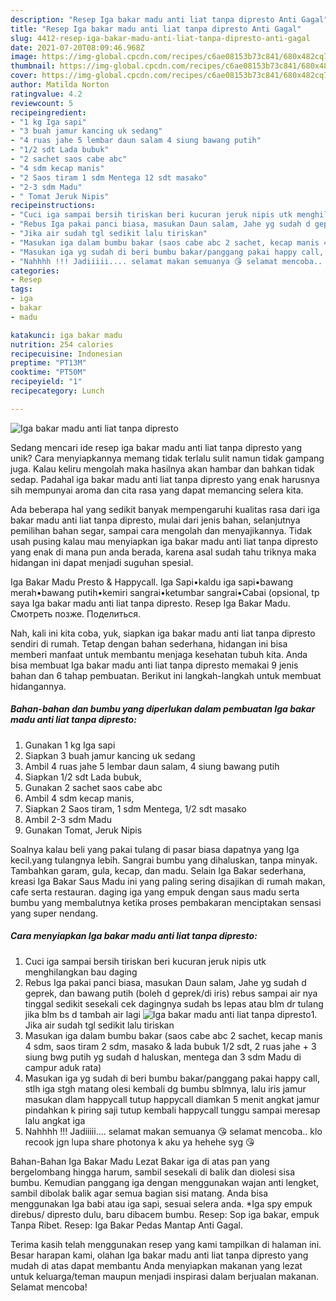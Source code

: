 ```yaml
---
description: "Resep Iga bakar madu anti liat tanpa dipresto Anti Gagal"
title: "Resep Iga bakar madu anti liat tanpa dipresto Anti Gagal"
slug: 4412-resep-iga-bakar-madu-anti-liat-tanpa-dipresto-anti-gagal
date: 2021-07-20T08:09:46.968Z
image: https://img-global.cpcdn.com/recipes/c6ae08153b73c841/680x482cq70/iga-bakar-madu-anti-liat-tanpa-dipresto-foto-resep-utama.jpg
thumbnail: https://img-global.cpcdn.com/recipes/c6ae08153b73c841/680x482cq70/iga-bakar-madu-anti-liat-tanpa-dipresto-foto-resep-utama.jpg
cover: https://img-global.cpcdn.com/recipes/c6ae08153b73c841/680x482cq70/iga-bakar-madu-anti-liat-tanpa-dipresto-foto-resep-utama.jpg
author: Matilda Norton
ratingvalue: 4.2
reviewcount: 5
recipeingredient:
- "1 kg Iga sapi"
- "3 buah jamur kancing uk sedang"
- "4 ruas jahe 5 lembar daun salam 4 siung bawang putih"
- "1/2 sdt Lada bubuk"
- "2 sachet saos cabe abc"
- "4 sdm kecap manis"
- "2 Saos tiram 1 sdm Mentega 12 sdt masako"
- "2-3 sdm Madu"
- " Tomat Jeruk Nipis"
recipeinstructions:
- "Cuci iga sampai bersih tiriskan beri kucuran jeruk nipis utk menghilangkan bau daging"
- "Rebus Iga pakai panci biasa, masukan Daun salam, Jahe yg sudah d geprek, dan bawang putih (boleh d geprek/di iris) rebus sampai air nya tinggal sedikit sesekali cek dagingnya sudah bs lepas atau blm dr tulang jika blm bs d tambah air lagi"
- "Jika air sudah tgl sedikit lalu tiriskan"
- "Masukan iga dalam bumbu bakar (saos cabe abc 2 sachet, kecap manis 4 sdm, saos tiram 2 sdm, masako &amp; lada bubuk 1/2 sdt, 2 ruas jahe + 3 siung bwg putih yg sudah d haluskan, mentega dan 3 sdm Madu di campur aduk rata)"
- "Masukan iga yg sudah di beri bumbu bakar/panggang pakai happy call, stlh iga stgh matang olesi kembali dg bumbu sblmnya, lalu iris jamur masukan dlam happycall tutup happycall diamkan 5 menit angkat jamur pindahkan k piring saji tutup kembali happycall tunggu sampai meresap lalu angkat iga"
- "Nahhhh !!! Jadiiiii.... selamat makan semuanya 😘 selamat mencoba.. klo recook jgn lupa share photonya k aku ya hehehe syg 😘"
categories:
- Resep
tags:
- iga
- bakar
- madu

katakunci: iga bakar madu 
nutrition: 254 calories
recipecuisine: Indonesian
preptime: "PT13M"
cooktime: "PT50M"
recipeyield: "1"
recipecategory: Lunch

---
```



![Iga bakar madu anti liat tanpa dipresto](https://img-global.cpcdn.com/recipes/c6ae08153b73c841/680x482cq70/iga-bakar-madu-anti-liat-tanpa-dipresto-foto-resep-utama.jpg)

Sedang mencari ide resep iga bakar madu anti liat tanpa dipresto yang unik? Cara menyiapkannya memang tidak terlalu sulit namun tidak gampang juga. Kalau keliru mengolah maka hasilnya akan hambar dan bahkan tidak sedap. Padahal iga bakar madu anti liat tanpa dipresto yang enak harusnya sih mempunyai aroma dan cita rasa yang dapat memancing selera kita.

Ada beberapa hal yang sedikit banyak mempengaruhi kualitas rasa dari iga bakar madu anti liat tanpa dipresto, mulai dari jenis bahan, selanjutnya pemilihan bahan segar, sampai cara mengolah dan menyajikannya. Tidak usah pusing kalau mau menyiapkan iga bakar madu anti liat tanpa dipresto yang enak di mana pun anda berada, karena asal sudah tahu triknya maka hidangan ini dapat menjadi suguhan spesial.

Iga Bakar Madu Presto &amp; Happycall. Iga Sapi•kaldu iga sapi•bawang merah•bawang putih•kemiri sangrai•ketumbar sangrai•Cabai (opsional, tp saya Iga bakar madu anti liat tanpa dipresto. Resep Iga Bakar Madu. Смотреть позже. Поделиться.


Nah, kali ini kita coba, yuk, siapkan iga bakar madu anti liat tanpa dipresto sendiri di rumah. Tetap dengan bahan sederhana, hidangan ini bisa memberi manfaat untuk membantu menjaga kesehatan tubuh kita. Anda bisa membuat Iga bakar madu anti liat tanpa dipresto memakai 9 jenis bahan dan 6 tahap pembuatan. Berikut ini langkah-langkah untuk membuat hidangannya.

<!--inarticleads1-->

##### Bahan-bahan dan bumbu yang diperlukan dalam pembuatan Iga bakar madu anti liat tanpa dipresto:

1. Gunakan 1 kg Iga sapi
1. Siapkan 3 buah jamur kancing uk sedang
1. Ambil 4 ruas jahe 5 lembar daun salam, 4 siung bawang putih
1. Siapkan 1/2 sdt Lada bubuk,
1. Gunakan 2 sachet saos cabe abc
1. Ambil 4 sdm kecap manis,
1. Siapkan 2 Saos tiram, 1 sdm Mentega, 1/2 sdt masako
1. Ambil 2-3 sdm Madu
1. Gunakan  Tomat, Jeruk Nipis


Soalnya kalau beli yang pakai tulang di pasar biasa dapatnya yang Iga kecil.yang tulangnya lebih. Sangrai bumbu yang dihaluskan, tanpa minyak. Tambahkan garam, gula, kecap, dan madu. Selain Iga Bakar sederhana, kreasi Iga Bakar Saus Madu ini yang paling sering disajikan di rumah makan, cafe serta restauran. daging iga yang empuk dengan saus madu serta bumbu yang membalutnya ketika proses pembakaran menciptakan sensasi yang super nendang. 

<!--inarticleads2-->

##### Cara menyiapkan Iga bakar madu anti liat tanpa dipresto:

1. Cuci iga sampai bersih tiriskan beri kucuran jeruk nipis utk menghilangkan bau daging
1. Rebus Iga pakai panci biasa, masukan Daun salam, Jahe yg sudah d geprek, dan bawang putih (boleh d geprek/di iris) rebus sampai air nya tinggal sedikit sesekali cek dagingnya sudah bs lepas atau blm dr tulang jika blm bs d tambah air lagi
<img src="//assets-global.cpcdn.com/assets/icons/button_play-2c75c40dde080a61004c1f40b05d8f140eaff45d7e9e6481dc71c63d2e7c4909.png" alt="Iga bakar madu anti liat tanpa dipresto">1. Jika air sudah tgl sedikit lalu tiriskan
1. Masukan iga dalam bumbu bakar (saos cabe abc 2 sachet, kecap manis 4 sdm, saos tiram 2 sdm, masako &amp; lada bubuk 1/2 sdt, 2 ruas jahe + 3 siung bwg putih yg sudah d haluskan, mentega dan 3 sdm Madu di campur aduk rata)
1. Masukan iga yg sudah di beri bumbu bakar/panggang pakai happy call, stlh iga stgh matang olesi kembali dg bumbu sblmnya, lalu iris jamur masukan dlam happycall tutup happycall diamkan 5 menit angkat jamur pindahkan k piring saji tutup kembali happycall tunggu sampai meresap lalu angkat iga
1. Nahhhh !!! Jadiiiii.... selamat makan semuanya 😘 selamat mencoba.. klo recook jgn lupa share photonya k aku ya hehehe syg 😘


Bahan-Bahan Iga Bakar Madu Lezat Bakar iga di atas pan yang bergelombang hingga harum, sambil sesekali di balik dan diolesi sisa bumbu. Kemudian panggang iga dengan menggunakan wajan anti lengket, sambil dibolak balik agar semua bagian sisi matang. Anda bisa menggunakan Iga babi atau iga sapi, sesuai selera anda. *Iga spy empuk direbus/ dipresto dulu, baru dibacem bumbu. Resep: Sop iga bakar, empuk Tanpa Ribet. Resep: Iga Bakar Pedas Mantap Anti Gagal. 

Terima kasih telah menggunakan resep yang kami tampilkan di halaman ini. Besar harapan kami, olahan Iga bakar madu anti liat tanpa dipresto yang mudah di atas dapat membantu Anda menyiapkan makanan yang lezat untuk keluarga/teman maupun menjadi inspirasi dalam berjualan makanan. Selamat mencoba!
